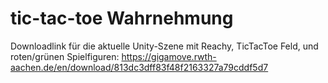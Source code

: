 # tic-tac-toe Wahrnehmung

Downloadlink für die aktuelle Unity-Szene mit Reachy, TicTacToe Feld, und roten/grünen Spielfiguren:
    https://gigamove.rwth-aachen.de/en/download/813dc3dff83f48f2163327a79cddf5d7